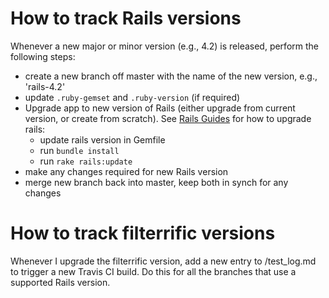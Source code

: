 # How to track Rails versions

Whenever a new major or minor version (e.g., 4.2) is released, perform the
following steps:

* create a new branch off master with the name of the new version, e.g., 'rails-4.2'
* update `.ruby-gemset` and `.ruby-version` (if required)
* Upgrade app to new version of Rails (either upgrade from current version, or
  create from scratch). See [Rails Guides](http://edgeguides.rubyonrails.org/upgrading_ruby_on_rails.html)
  for how to upgrade rails:
    * update rails version in Gemfile
    * run `bundle install`
    * run `rake rails:update`
* make any changes required for new Rails version
* merge new branch back into master, keep both in synch for any changes


# How to track filterrific versions

Whenever I upgrade the filterrific version, add a new entry to /test_log.md
to trigger a new Travis CI build. Do this for all the branches that use a
supported Rails version.
